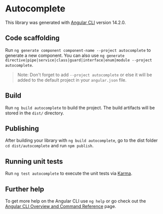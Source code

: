 # Autocomplete

This library was generated with [Angular CLI](https://github.com/angular/angular-cli) version 14.2.0.

## Code scaffolding

Run `ng generate component component-name --project autocomplete` to generate a new component. You can also use `ng generate directive|pipe|service|class|guard|interface|enum|module --project autocomplete`.
> Note: Don't forget to add `--project autocomplete` or else it will be added to the default project in your `angular.json` file. 

## Build

Run `ng build autocomplete` to build the project. The build artifacts will be stored in the `dist/` directory.

## Publishing

After building your library with `ng build autocomplete`, go to the dist folder `cd dist/autocomplete` and run `npm publish`.

## Running unit tests

Run `ng test autocomplete` to execute the unit tests via [Karma](https://karma-runner.github.io).

## Further help

To get more help on the Angular CLI use `ng help` or go check out the [Angular CLI Overview and Command Reference](https://angular.io/cli) page.
